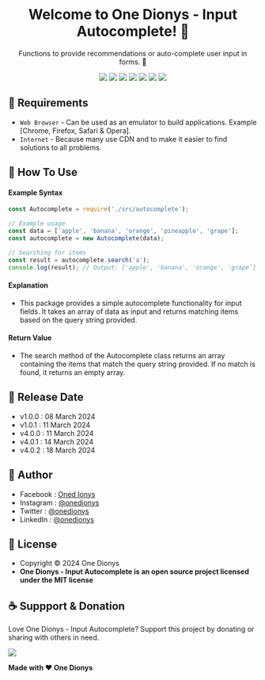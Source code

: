 <h1 align="center">Welcome to One Dionys - Input Autocomplete! 👋 </h1>

<p align="center">Functions to provide recommendations or auto-complete user input in forms. 💖 </p>

<p align="center">
<img src="https://img.shields.io/github/contributors/onedionys/onedionys-input-autocomplete?style=flat-square">
<img src="https://img.shields.io/github/issues/onedionys/onedionys-input-autocomplete?style=flat-square">
<img src="https://img.shields.io/github/stars/onedionys/onedionys-input-autocomplete?style=flat-square"> 
<img src="https://img.shields.io/github/forks/onedionys/onedionys-input-autocomplete?style=flat-square">
<img src="https://img.shields.io/github/last-commit/onedionys/onedionys-input-autocomplete.svg?style=flat-square">
<img src="https://img.shields.io/github/languages/code-size/onedionys/onedionys-input-autocomplete?style=flat-square">
<img src="https://img.shields.io/github/license/onedionys/onedionys-input-autocomplete?style=flat-square">
</p>

## 💾 Requirements

* `Web Browser` - Can be used as an emulator to build applications. Example [Chrome, Firefox, Safari & Opera].
* `Internet` - Because many use CDN and to make it easier to find solutions to all problems.

## 🎯 How To Use

#### Example Syntax

```javascript
const Autocomplete = require('./src/autocomplete');

// Example usage
const data = ['apple', 'banana', 'orange', 'pineapple', 'grape'];
const autocomplete = new Autocomplete(data);

// Searching for items
const result = autocomplete.search('a');
console.log(result); // Output: ['apple', 'banana', 'orange', 'grape']
```

#### Explanation

* This package provides a simple autocomplete functionality for input fields. It takes an array of data as input and returns matching items based on the query string provided.

#### Return Value

* The search method of the Autocomplete class returns an array containing the items that match the query string provided. If no match is found, it returns an empty array.

## 📆 Release Date

* v1.0.0 : 08 March 2024
* v1.0.1 : 11 March 2024
* v4.0.0 : 11 March 2024
* v4.0.1 : 14 March 2024
* v4.0.2 : 18 March 2024

## 🧑 Author

* Facebook : <a href="https://www.facebook.com/theonedionys"> Oned Ionys</a>
* Instagram : <a href="https://www.instagram.com/onedionys/"> @onedionys</a>
* Twitter : <a href="https://twitter.com/onedionys"> @onedionys</a>
* LinkedIn :  <a href="https://www.linkedin.com/in/onedionys/"> @onedionys</a>

## 📝 License

* Copyright © 2024 One Dionys
* **One Dionys - Input Autocomplete is an open source project licensed under the MIT license**

## ☕️ Suppport & Donation

Love One Dionys - Input Autocomplete? Support this project by donating or sharing with others in need.

<a href="https://www.buymeacoffee.com/onedionys"><img src="https://img.shields.io/badge/Buy_Me_A_Coffee-FFDD00?style=for-the-badge&logo=buy-me-a-coffee&logoColor=black"/> </a>

**Made with ❤️ One Dionys**
